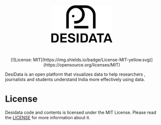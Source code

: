 <p align="center">
  <img width="200" src="./assets/readme/logo-base.png">
</p>
<br>
<p align="center">
[![License: MIT](https://img.shields.io/badge/License-MIT-yellow.svg)](https://opensource.org/licenses/MIT)
</p>

DesiData is an open platform that visualizes data to help researchers , journalists and students understand India more effectively using data.


# License

Desidata code and contents is licensed under the MIT License.
Please read the [LICENSE](./LICENSE) for more information about it.

